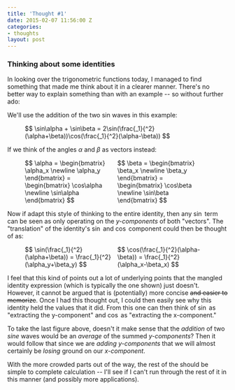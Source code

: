 ```yaml
---
title: 'Thought #1'
date: 2015-02-07 11:56:00 Z
categories:
- thoughts
layout: post
---
```


### Thinking about some identities

In looking over the trigonometric functions today, I managed to find something that made me think about it in a clearer manner. There's no better way to explain something than with an example -- so without further ado:

We'll use the addition of the two sin waves in this example:

<figure>
$$
    \sin\alpha + \sin\beta = 2\sin(\frac{_1}{^2}(\alpha+\beta))\cos(\frac{_1}{^2}(\alpha-\beta))
$$
</figure>

If we think of the angles $\alpha$ and $\beta$ as vectors instead:

<figure>
<div style="width:49%;display:inline-block;">
$$
    \alpha =
    \begin{bmatrix}
        \alpha_x \newline
        \alpha_y
    \end{bmatrix} =
    \begin{bmatrix}
        \cos\alpha \newline
        \sin\alpha
    \end{bmatrix}
$$
</div>
<div style="width:49%;display:inline-block;">
$$
    \beta =
    \begin{bmatrix}
        \beta_x \newline
        \beta_y
    \end{bmatrix} =
    \begin{bmatrix}
        \cos\beta \newline
        \sin\beta
    \end{bmatrix}
$$
</div>
</figure>

Now if adapt this style of thinking to the entire identity, then any $\sin$ term can be seen as only operating on the *y-components* of both "vectors". The "translation" of the identity's $\sin$ and $\cos$ component could then be thought of as:

<figure>
    <div style="width:49%;display:inline-block;">
    $$ \sin(\frac{_1}{^2}(\alpha+\beta)) = \frac{_1}{^2}(\alpha_y+\beta_y) $$
    </div>
    <div style="width:49%;display:inline-block;">
    $$ \cos(\frac{_1}{^2}(\alpha-\beta)) = \frac{_1}{^2}(\alpha_x-\beta_x) $$
    </div>
</figure>

I feel that this kind of points out a lot of underlying points that the mangled identity expression (which is typically the one shown) just doesn't. However, it cannot be argued that is (potentially) more concise ~~and easier to memorize~~. Once I had this thought out, I could then easily see why this identity held the values that it did. From this one can then think of $\sin$ as "extracting the y-component" and $\cos$ as "extracting the x-component."

To take the last figure above, doesn't it make sense that the *addition* of two *sine* waves would be an *average* of the summed *y-components*? Then it would follow that since we are *adding y-components* that we will almost certainly be *losing* ground on our *x-component*.

With the more crowded parts out of the way, the rest of the should be simple to complete calculation -- I'll see if I can't run through the rest of it in this manner (and possibly more applications).


[1]: http://en.wikipedia.org/wiki/Beat_%28acoustics%29#Mathematics_and_physics_of_beat_tones
